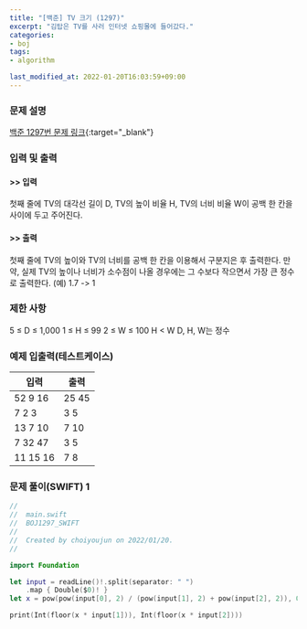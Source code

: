 ```yaml
---
title: "[백준] TV 크기 (1297)"
excerpt: "김탑은 TV를 사러 인터넷 쇼핑몰에 들어갔다."
categories:
- boj
tags:
- algorithm

last_modified_at: 2022-01-20T16:03:59+09:00
---
```



### 문제 설명
[백준 1297번 문제 링크](https://www.acmicpc.net/problem/1297#description){:target="_blank"}




### 입력 및 출력
#### >> 입력
첫째 줄에 TV의 대각선 길이 D, TV의 높이 비율 H, TV의 너비 비율 W이 공백 한 칸을 사이에 두고 주어진다.



#### >> 출력
첫째 줄에 TV의 높이와 TV의 너비를 공백 한 칸을 이용해서 구분지은 후 출력한다. 만약, 실제 TV의 높이나 너비가 소수점이 나올 경우에는 그 수보다 작으면서 가장 큰 정수로 출력한다. (예) 1.7 \-> 1





### 제한 사항


5 ≤ D ≤ 1,000
1 ≤ H ≤ 99
2 ≤ W ≤ 100
H < W
D, H, W는 정수




### 예제 입출력(테스트케이스)


|입력|출력|
|-----|------|
|52 9 16|25 45|
|7 2 3|3 5|
|13 7 10|7 10|
|7 32 47|3 5|
|11 15 16|7 8|




### 문제 풀이(SWIFT) 1
```swift
//
//  main.swift
//  BOJ1297_SWIFT
//
//  Created by choiyoujun on 2022/01/20.
//

import Foundation

let input = readLine()!.split(separator: " ")
    .map { Double($0)! }
let x = pow(pow(input[0], 2) / (pow(input[1], 2) + pow(input[2], 2)), 0.5)

print(Int(floor(x * input[1])), Int(floor(x * input[2])))

```